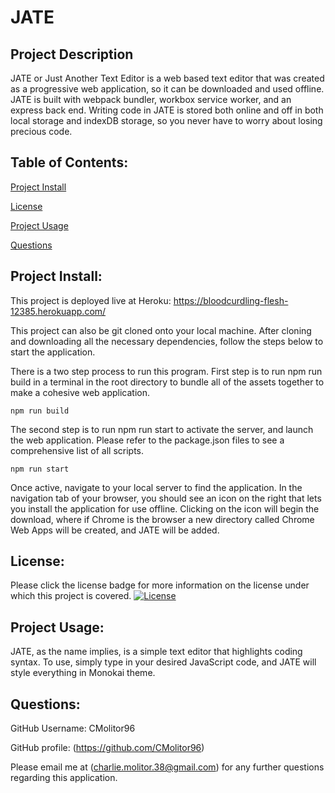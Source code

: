 # **JATE**

## Project Description
JATE or Just Another Text Editor is a web based text editor that was created as a progressive web application, so it can be downloaded and used offline. JATE is built with webpack bundler, workbox service worker, and an express back end. Writing code in JATE is stored both online and off in both local storage and indexDB storage, so you never have to worry about losing precious code. 

## Table of Contents:
[Project Install](#project-install)

[License](#license)

[Project Usage](#project-usage)


[Questions](#questions)

## Project Install:
This project is deployed live at Heroku: https://bloodcurdling-flesh-12385.herokuapp.com/


This project can also be git cloned onto your local machine. After cloning and downloading all the necessary dependencies, follow the steps below to start the application. 

There is a two step process to run this program. First step is to run npm run build in a terminal in the root directory to bundle all of the assets together to make a cohesive web application.

`npm run build`

The second step is to run npm run start to activate the server, and launch the web application. Please refer to the package.json files to see a comprehensive list of all scripts.

`npm run start`

Once active, navigate to your local server to find the application. In the navigation tab of your browser, you should see an icon on the right that lets you install the application for use offline. Clicking on the icon will begin the download, where if Chrome is the browser a new directory called Chrome Web Apps will be created, and JATE will be added.

## License:
Please click the license badge for more information on the license under which this project is covered.
[![License](https://img.shields.io/badge/License-Apache_2.0-blue.svg)](https://opensource.org/licenses/Apache-2.0)
## Project Usage:
JATE, as the name implies, is a simple text editor that highlights coding syntax. To use, simply type in your desired JavaScript code, and JATE will style everything in Monokai theme. 

## Questions:
GitHub Username: CMolitor96

GitHub profile: (https://github.com/CMolitor96)

Please email me at (charlie.molitor.38@gmail.com) for any further questions regarding this application.
